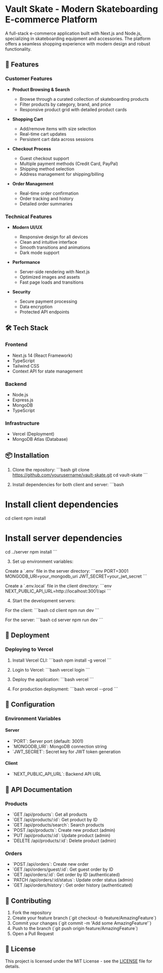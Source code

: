 # Vault Skate - Modern Skateboarding E-commerce Platform

A full-stack e-commerce application built with Next.js and Node.js, specializing in skateboarding equipment and accessories. The platform offers a seamless shopping experience with modern design and robust functionality.

## 🚀 Features

### Customer Features
- **Product Browsing & Search**
  - Browse through a curated collection of skateboarding products
  - Filter products by category, brand, and price
  - Responsive product grid with detailed product cards

- **Shopping Cart**
  - Add/remove items with size selection
  - Real-time cart updates
  - Persistent cart data across sessions

- **Checkout Process**
  - Guest checkout support
  - Multiple payment methods (Credit Card, PayPal)
  - Shipping method selection
  - Address management for shipping/billing

- **Order Management**
  - Real-time order confirmation
  - Order tracking and history
  - Detailed order summaries

### Technical Features
- **Modern UI/UX**
  - Responsive design for all devices
  - Clean and intuitive interface
  - Smooth transitions and animations
  - Dark mode support

- **Performance**
  - Server-side rendering with Next.js
  - Optimized images and assets
  - Fast page loads and transitions

- **Security**
  - Secure payment processing
  - Data encryption
  - Protected API endpoints

## 🛠️ Tech Stack

### Frontend
- Next.js 14 (React Framework)
- TypeScript
- Tailwind CSS
- Context API for state management

### Backend
- Node.js
- Express.js
- MongoDB
- TypeScript

### Infrastructure
- Vercel (Deployment)
- MongoDB Atlas (Database)

## 📦 Installation

1. Clone the repository:
\`\`\`bash
git clone https://github.com/yourusername/vault-skate.git
cd vault-skate
\`\`\`

2. Install dependencies for both client and server:
\`\`\`bash
# Install client dependencies
cd client
npm install

# Install server dependencies
cd ../server
npm install
\`\`\`

3. Set up environment variables:

Create a \`.env\` file in the server directory:
\`\`\`env
PORT=3001
MONGODB_URI=your_mongodb_uri
JWT_SECRET=your_jwt_secret
\`\`\`

Create a \`.env.local\` file in the client directory:
\`\`\`env
NEXT_PUBLIC_API_URL=http://localhost:3001/api
\`\`\`

4. Start the development servers:

For the client:
\`\`\`bash
cd client
npm run dev
\`\`\`

For the server:
\`\`\`bash
cd server
npm run dev
\`\`\`

## 🚀 Deployment

### Deploying to Vercel

1. Install Vercel CLI:
\`\`\`bash
npm install -g vercel
\`\`\`

2. Login to Vercel:
\`\`\`bash
vercel login
\`\`\`

3. Deploy the application:
\`\`\`bash
vercel
\`\`\`

4. For production deployment:
\`\`\`bash
vercel --prod
\`\`\`

## 🔧 Configuration

### Environment Variables

#### Server
- \`PORT\`: Server port (default: 3001)
- \`MONGODB_URI\`: MongoDB connection string
- \`JWT_SECRET\`: Secret key for JWT token generation

#### Client
- \`NEXT_PUBLIC_API_URL\`: Backend API URL

## 📝 API Documentation

### Products

- \`GET /api/products\`: Get all products
- \`GET /api/products/:id\`: Get product by ID
- \`GET /api/products/search\`: Search products
- \`POST /api/products\`: Create new product (admin)
- \`PUT /api/products/:id\`: Update product (admin)
- \`DELETE /api/products/:id\`: Delete product (admin)

### Orders

- \`POST /api/orders\`: Create new order
- \`GET /api/orders/guest/:id\`: Get guest order by ID
- \`GET /api/orders/:id\`: Get order by ID (authenticated)
- \`PATCH /api/orders/:id/status\`: Update order status (admin)
- \`GET /api/orders/history\`: Get order history (authenticated)

## 🤝 Contributing

1. Fork the repository
2. Create your feature branch (\`git checkout -b feature/AmazingFeature\`)
3. Commit your changes (\`git commit -m 'Add some AmazingFeature'\`)
4. Push to the branch (\`git push origin feature/AmazingFeature\`)
5. Open a Pull Request

## 📄 License

This project is licensed under the MIT License - see the [LICENSE](LICENSE) file for details.
